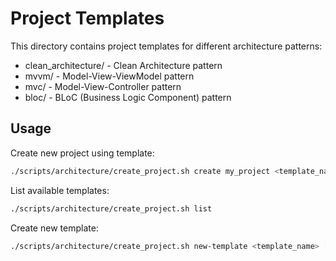 # Project Templates

This directory contains project templates for different architecture patterns:

- clean_architecture/ - Clean Architecture pattern
- mvvm/ - Model-View-ViewModel pattern
- mvc/ - Model-View-Controller pattern  
- bloc/ - BLoC (Business Logic Component) pattern

## Usage

Create new project using template:
```bash
./scripts/architecture/create_project.sh create my_project <template_name>
```

List available templates:
```bash
./scripts/architecture/create_project.sh list
```

Create new template:
```bash
./scripts/architecture/create_project.sh new-template <template_name> [source_dir]
```
